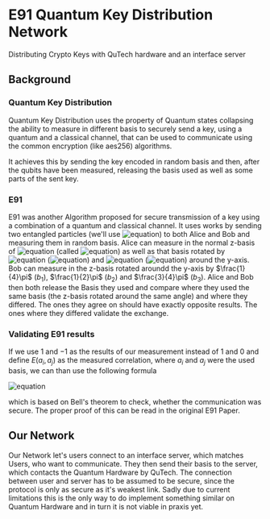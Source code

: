 # E91 Quantum Key Distribution Network
Distributing Crypto Keys with QuTech hardware and an interface server
## Background

### Quantum Key Distribution
Quantum Key Distribution uses the property of Quantum states collapsing the ability to measure in different basis 
to securely send a key, using a quantum and a classical channel, that can be used to communicate using the common 
encryption (like aes256) algorithms.

It achieves this by sending the key encoded in random basis and then, after the qubits have been measured, releasing the 
basis used as well as some parts of the sent key.

### E91
E91 was another Algorithm proposed for secure transmission of a key using a combination of a quantum and classical channel.
It uses works by sending two entangled particles (we'll use ![equation](https://latex.codecogs.com/svg.image?%5Cinline%20%7C%5Cpsi%5Crangle=%5Cfrac%7B1%7D%7B%5Csqrt%7B2%7D%7D(%7C01%5Crangle&plus;%7C10%5Crangle))) 
to both Alice and Bob and measuring them in random basis. Alice can measure in the normal z-basis of ![equation](https://latex.codecogs.com/svg.image?%5Cinline%20%5C%7B%7C0%5Crangle,%20%7C1%5Crangle%5C%7D) 
(called ![equation](https://latex.codecogs.com/svg.image?%5Cinline%20a_1)) as well as that basis rotated by ![equation](https://latex.codecogs.com/svg.image?%5Cinline%20%5Cfrac%7B1%7D%7B4%7D%5Cpi) (![equation](https://latex.codecogs.com/svg.image?%5Cinline%20a_2)) and ![equation](https://latex.codecogs.com/svg.image?%5Cinline%20%5Cfrac%7B1%7D%7B2%7D%5Cpi) (![equation](https://latex.codecogs.com/svg.image?%5Cinline%20%5Cfrac%7B1%7D%7B2%7D%5Cpi)) around the y-axis. 
Bob can measure in the z-basis rotated aroundd the y-axis by $\frac{1}{4}\pi$ ($b_1$), $\frac{1}{2}\pi$ ($b_2$) 
and $\frac{3}{4}\pi$ ($b_3$).
Alice and Bob then both release the Basis they used and compare where they used the same basis (the z-basis rotated 
around the same angle) and where they differed. The ones they agree on should have exactly opposite results. The ones
 where they differed validate the exchange.

### Validating E91 results
If we use $1$ and $-1$ as the results of our measurement instead of $1$ and $0$ and define $E(a_i, a_j)$ as the measured 
correlation, where $a_i$ and $a_j$ were the used basis, we can than use the following formula

![equation](https://latex.codecogs.com/svg.image?%5Cinline%20-2%5Csqrt%7B2%7D%5Cstackrel%7B?%7D%7B=%7DE(a_1,%20b_1)-E(a_1,b_3)&plus;E(a_3,b_1)&plus;E(a_3,b_3))

which is based on Bell's theorem to check, whether the communication was secure. The proper proof of this can be read 
in the original E91 Paper.

## Our Network
Our Network let's users connect to an interface server, which matches Users, who want to communicate. They then send 
their basis to the server, which contacts the Quantum Hardware by QuTech. The connection between user and server has
to be assumed to be secure, since the protocol is only as secure as it's weakest link. Sadly due to current limitations
this is the only way to do implement something similar on Quantum Hardware and in turn it is not viable in praxis yet.
